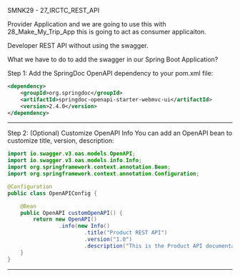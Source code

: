 SMNK29 - 27_IRCTC_REST_API

Provider Application and we are going to use this with 28_Make_My_Trip_App this is going to act as consumer applicaiton.

Developer REST API without using the swagger.

What we have to do to add the swagger in our Spring Boot Application?

Step 1: Add the SpringDoc OpenAPI dependency to your pom.xml file:
```xml
<dependency>
    <groupId>org.springdoc</groupId>
    <artifactId>springdoc-openapi-starter-webmvc-ui</artifactId>
    <version>2.4.0</version>
</dependency>
```
---

Step 2: (Optional) Customize OpenAPI Info
You can add an OpenAPI bean to customize title, version, description:

```java
import io.swagger.v3.oas.models.OpenAPI;
import io.swagger.v3.oas.models.info.Info;
import org.springframework.context.annotation.Bean;
import org.springframework.context.annotation.Configuration;

@Configuration
public class OpenAPIConfig {

    @Bean
    public OpenAPI customOpenAPI() {
        return new OpenAPI()
                .info(new Info()
                        .title("Product REST API")
                        .version("1.0")
                        .description("This is the Product API documentation using OpenAPI and Swagger UI."));
    }
}
```
---


